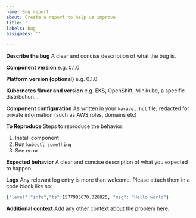 ```yaml
---
name: Bug report
about: Create a report to help us improve
title: ''
labels: bug
assignees: ''

---
```


**Describe the bug**
A clear and concise description of what the bug is.

**Component version**
e.g. 0.1.0

**Platform version (optional)**
e.g. 0.1.0

**Kubernetes flavor and version**
e.g. EKS, OpenShift, Minikube, a specific distribution... 

**Component configuration**
As written in your `karavel.hcl` file, redacted for private information (such as AWS roles, domains etc)

**To Reproduce**
Steps to reproduce the behavior:
1. Install component
2. Run `kubectl something`
3. See error

**Expected behavior**
A clear and concise description of what you expected to happen.

**Logs**
Any relevant log entry is more than welcome. Please attach them in a code block like so:

```bash
{"level":"info","ts":1577983670.328825, "msg": "Hello world"}
```

**Additional context**
Add any other context about the problem here.

